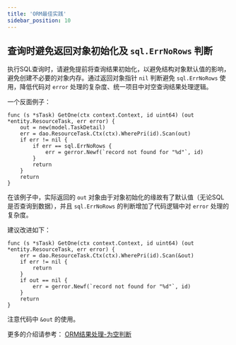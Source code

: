 ```yaml
---
title: 'ORM最佳实践'
sidebar_position: 10
---
```


## 查询时避免返回对象初始化及 `sql.ErrNoRows` 判断

执行SQL查询时，请避免提前将查询结果初始化，以避免结构对象默认值的影响，避免创建不必要的对象内存。通过返回对象指针 `nil` 判断避免 `sql.ErrNoRows` 使用，降低代码对 `error` 处理的复杂度、统一项目中对空查询结果处理逻辑。

一个反面例子：

```
func (s *sTask) GetOne(ctx context.Context, id uint64) (out *entity.ResourceTask, err error) {
	out = new(model.TaskDetail)
	err = dao.ResourceTask.Ctx(ctx).WherePri(id).Scan(out)
	if err != nil {
		if err == sql.ErrNoRows {
			err = gerror.Newf(`record not found for "%d"`, id)
		}
		return
	}
	return
}
```

在该例子中，实际返回的 `out` 对象由于对象初始化的缘故有了默认值（无论SQL是否查询到数据），并且 `sql.ErrNoRows` 的判断增加了代码逻辑中对 `error` 处理的复杂度。

建议改进如下：

```
func (s *sTask) GetOne(ctx context.Context, id uint64) (out *entity.ResourceTask, err error) {
	err = dao.ResourceTask.Ctx(ctx).WherePri(id).Scan(&out)
	if err != nil {
		return
	}
	if out == nil {
		err = gerror.Newf(`record not found for "%d"`, id)
	}
	return
}
```

注意代码中 `&out` 的使用。

更多的介绍请参考： [ORM结果处理-为空判断](output/goframe-v2.1-md/核心组件-重点/数据库ORM/ORM结果处理/ORM结果处理-为空判断)